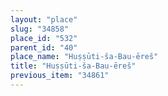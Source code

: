 ```yaml
---
layout: "place"
slug: "34858"
place_id: "532"
parent_id: "40"
place_name: "Huṣṣūti-ša-Bau-ēreš"
title: "Huṣṣūti-ša-Bau-ēreš"
previous_item: "34861"
---
```

